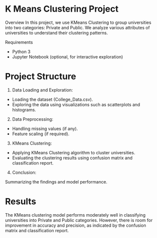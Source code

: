 
# K Means Clustering Project

Overview
In this project, we use KMeans Clustering to group universities into two categories: Private and Public. We analyze various attributes of universities to understand their clustering patterns.

Requirements
- Python 3
- Jupyter Notebook (optional, for interactive exploration)


# Project Structure

1. Data Loading and Exploration:

- Loading the dataset (College_Data.csv).
- Exploring the data using visualizations such as scatterplots and histograms.

2. Data Preprocessing:

- Handling missing values (if any).
- Feature scaling (if required).

3. KMeans Clustering:

- Applying KMeans Clustering algorithm to cluster universities.
- Evaluating the clustering results using confusion matrix and classification report.


4. Conclusion:

Summarizing the findings and model performance.


# Results

The KMeans clustering model performs moderately well in classifying universities into Private and Public categories. However, there is room for improvement in accuracy and precision, as indicated by the confusion matrix and classification report.

